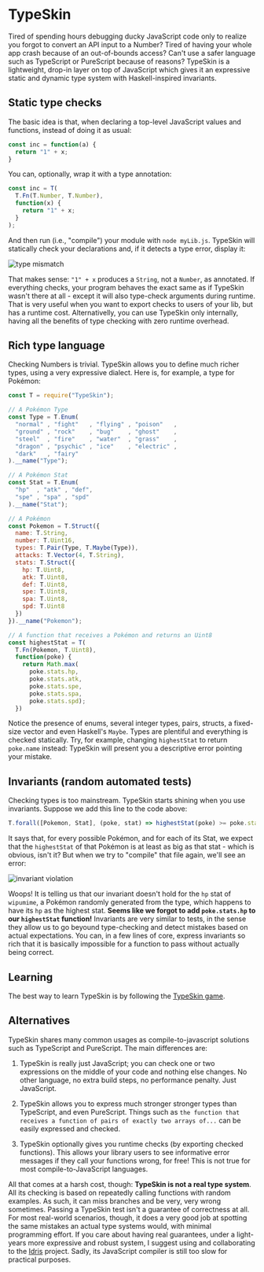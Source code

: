 # TypeSkin

Tired of spending hours debugging ducky JavaScript code only to realize you forgot to convert an API input to a Number? Tired of having your whole app crash because of an out-of-bounds access? Can't use a safer language such as TypeScript or PureScript because of reasons? TypeSkin is a lightweight, drop-in layer on top of JavaScript which gives it an expressive static and dynamic type system with Haskell-inspired invariants.

## Static type checks

The basic idea is that, when declaring a top-level JavaScript values and functions, instead of doing it as usual:

```javascript
const inc = function(a) {
  return "1" + x;
}
```

You can, optionally, wrap it with a type annotation:

```javascript
const inc = T(
  T.Fn(T.Number, T.Number),
  function(x) {
    return "1" + x;
  }
);
```

And then run (i.e., "compile") your module with `node myLib.js`. TypeSkin will statically check your declarations and, if it detects a type error, display it:

![type mismatch](images/error0.png?raw=true)

That makes sense: `"1" + x` produces a `String`, not a `Number`, as annotated. If everything checks, your program behaves the exact same as if TypeSkin wasn't there at all - except it will also type-check arguments during runtime. That is very useful when you want to export checks to users of your lib, but has a runtime cost. Alternativelly, you can use TypeSkin only internally, having all the benefits of type checking with zero runtime overhead.

## Rich type language

Checking Numbers is trivial. TypeSkin allows you to define much richer types, using a very expressive dialect. Here is, for example, a type for Pokémon:

```javascript
const T = require("TypeSkin");

// A Pokémon Type
const Type = T.Enum(
  "normal" , "fight"   , "flying" , "poison"   ,
  "ground" , "rock"    , "bug"    , "ghost"    ,
  "steel"  , "fire"    , "water"  , "grass"    ,
  "dragon" , "psychic" , "ice"    , "electric" ,
  "dark"   , "fairy"
).__name("Type");

// A Pokémon Stat
const Stat = T.Enum(
  "hp"  , "atk" , "def",
  "spe" , "spa" , "spd"
).__name("Stat");

// A Pokémon
const Pokemon = T.Struct({
  name: T.String,
  number: T.Uint16,
  types: T.Pair(Type, T.Maybe(Type)),
  attacks: T.Vector(4, T.String),
  stats: T.Struct({
    hp: T.Uint8,
    atk: T.Uint8,
    def: T.Uint8,
    spe: T.Uint8,
    spa: T.Uint8,
    spd: T.Uint8
  })
}).__name("Pokemon");

// A function that receives a Pokémon and returns an Uint8
const highestStat = T(
  T.Fn(Pokemon, T.Uint8),
  function(poke) { 
    return Math.max(
      poke.stats.hp,
      poke.stats.atk,
      poke.stats.spe,
      poke.stats.spa,
      poke.stats.spd); 
  })
```

Notice the presence of enums, several integer types, pairs, structs, a fixed-size vector and even Haskell's `Maybe`. Types are plentiful and everything is checked statically. Try, for example, changing `highestStat` to return `poke.name` instead: TypeSkin will present you a descriptive error pointing your mistake.

## Invariants (random automated tests)

Checking types is too mainstream. TypeSkin starts shining when you use invariants. Suppose we add this line to the code above:

```javascript
T.forall([Pokemon, Stat], (poke, stat) => highestStat(poke) >= poke.stats[stat]);
```

It says that, for every possible Pokémon, and for each of its Stat, we expect that the `highestStat` of that Pokémon is at least as big as that stat - which is obvious, isn't it? But when we try to "compile" that file again, we'll see an error:

![invariant violation](images/error1.png?raw=true)

Woops! It is telling us that our invariant doesn't hold for the `hp` stat of `wipumime`, a Pokémon randomly generated from the type, which happens to have its `hp` as the highest stat. **Seems like we forgot to add `poke.stats.hp` to our `highestStat` function!** Invariants are very similar to tests, in the sense they allow us to go beyound type-checking and detect mistakes based on actual expectations. You can, in a few lines of core, express invariants so rich that it is basically impossible for a function to pass without actually being correct.

## Learning

The best way to learn TypeSkin is by following the [TypeSkin game](game.js).

## Alternatives

TypeSkin shares many common usages as compile-to-javascript solutions such as TypeScript and PureScript. The main differences are: 

1. TypeSkin is really just JavaScript; you can check one or two expressions on the middle of your code and nothing else changes. No other language, no extra build steps, no performance penalty. Just JavaScript.

2. TypeSkin allows you to express much stronger stronger types than TypeScript, and even PureScript. Things such as `the function that receives a function of pairs of exactly two arrays of...` can be easily expressed and checked.

3. TypeSkin optionally gives you runtime checks (by exporting checked functions). This allows your library users to see informative error messages if they call your functions wrong, for free! This is not true for most compile-to-JavaScript languages.

All that comes at a harsh cost, though: **TypeSkin is not a real type system**. All its checking is based on repeatedly calling functions with random examples. As such, it can miss branches and be very, very wrong sometimes. Passing a TypeSkin test isn't a guarantee of correctness at all. For most real-world scenarios, though, it does a very good job at spotting the same mistakes an actual type systems would, with minimal programming effort. If you care about having real guarantees, under a light-years more expressive and robust system, I suggest using and collaborating to the [Idris]() project. Sadly, its JavaScript compiler is still too slow for practical purposes.

